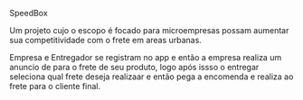 SpeedBox

Um projeto cujo o escopo é focado para microempresas possam aumentar sua competitividade com o frete em areas urbanas.

Empresa e Entregador se registram no app e então a empresa realiza um anuncio de para o frete de seu produto, logo após issso o entregar seleciona qual frete deseja realizaar e então pega a encomenda e realiza ao frete para o cliente final.
